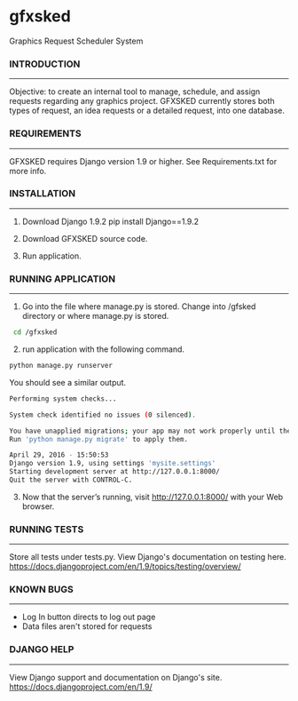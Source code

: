 # gfxsked
Graphics Request Scheduler System


### INTRODUCTION
-------------

Objective: to create an internal tool to manage, schedule, and assign requests regarding any graphics project.
GFXSKED currently stores both types of request, an idea requests or a detailed request, into one database.


### REQUIREMENTS
------------

GFXSKED requires Django version 1.9 or higher. 
See Requirements.txt for more info. 


### INSTALLATION
------------

1. Download Django 1.9.2
pip install Django==1.9.2

2. Download GFXSKED source code. 

3. Run application. 


### RUNNING APPLICATION
-------------------

1. Go into the file where manage.py is stored.
Change into /gfsked directory or where manage.py is stored.
```sh
 cd /gfxsked
```

2. run application with the following command.

```sh
python manage.py runserver
```

You should see a similar output. 
```sh
Performing system checks...

System check identified no issues (0 silenced).

You have unapplied migrations; your app may not work properly until they are applied.
Run 'python manage.py migrate' to apply them.

April 29, 2016 - 15:50:53
Django version 1.9, using settings 'mysite.settings'
Starting development server at http://127.0.0.1:8000/
Quit the server with CONTROL-C.
```

3. Now that the server’s running, visit http://127.0.0.1:8000/ with your Web browser. 

### RUNNING TESTS
-------------

Store all tests under tests.py. 
View Django's documentation on testing here. https://docs.djangoproject.com/en/1.9/topics/testing/overview/


### KNOWN BUGS
---------

- Log In button directs to log out page
- Data files aren't stored for requests


### DJANGO HELP
-----------

View Django support and documentation on Django's site. https://docs.djangoproject.com/en/1.9/